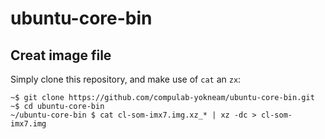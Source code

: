 # ubuntu-core-bin

## Creat image file
Simply clone this repository, and make use of `cat` an `zx`:
```
~$ git clone https://github.com/compulab-yokneam/ubuntu-core-bin.git
~$ cd ubuntu-core-bin
~/ubuntu-core-bin $ cat cl-som-imx7.img.xz_* | xz -dc > cl-som-imx7.img
```
